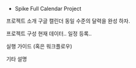 * Spike Full Calendar Project

프로젝트 소개
구글 캘린더 동일 수준의 달력을 완성 하자.

프로젝트 구성
현재 데이터..
일정 등록..


실행 가이드 (혹은 워크플로우)

기타 설명
